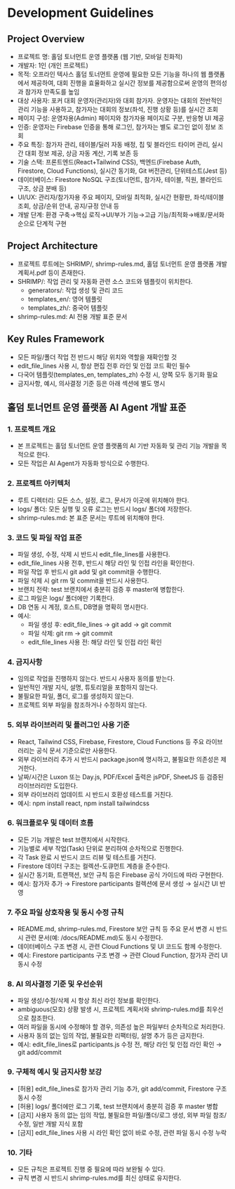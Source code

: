 # Development Guidelines

## Project Overview

- 프로젝트 명: 홀덤 토너먼트 운영 플랫폼 (웹 기반, 모바일 친화적)
- 개발자: 1인 (개인 프로젝트)
- 목적: 오프라인 텍사스 홀덤 토너먼트 운영에 필요한 모든 기능을 하나의 웹 플랫폼에서 제공하여, 대회 진행을 효율화하고 실시간 정보를 제공함으로써 운영의 편의성과 참가자 만족도를 높임
- 대상 사용자: 포커 대회 운영자(관리자)와 대회 참가자. 운영자는 대회의 전반적인 관리 기능을 사용하고, 참가자는 대회의 정보(좌석, 진행 상황 등)를 실시간 조회
- 페이지 구성: 운영자용(Admin) 페이지와 참가자용 페이지로 구분, 반응형 UI 제공
- 인증: 운영자는 Firebase 인증을 통해 로그인, 참가자는 별도 로그인 없이 정보 조회
- 주요 특징: 참가자 관리, 테이블/딜러 자동 배정, 칩 및 블라인드 타이머 관리, 실시간 대회 정보 제공, 상금 자동 계산, 기록 보존 등
- 기술 스택: 프론트엔드(React+Tailwind CSS), 백엔드(Firebase Auth, Firestore, Cloud Functions), 실시간 동기화, Git 버전관리, 단위테스트(Jest 등)
- 데이터베이스: Firestore NoSQL 구조(토너먼트, 참가자, 테이블, 직원, 블라인드 구조, 상금 분배 등)
- UI/UX: 관리자/참가자용 주요 페이지, 모바일 최적화, 실시간 현황판, 좌석/테이블 조회, 상금/순위 안내, 공지/규정 안내 등
- 개발 단계: 환경 구축→핵심 로직→UI/부가 기능→고급 기능/최적화→배포/문서화 순으로 단계적 구현

## Project Architecture

- 프로젝트 루트에는 SHRIMP/, shrimp-rules.md, 홀덤 토너먼트 운영 플랫폼 개발 계획서.pdf 등이 존재한다.
- SHRIMP/: 작업 관리 및 자동화 관련 소스 코드와 템플릿이 위치한다.
  - generators/: 작업 생성 및 관리 코드
  - templates_en/: 영어 템플릿
  - templates_zh/: 중국어 템플릿
- shrimp-rules.md: AI 전용 개발 표준 문서

## Key Rules Framework

- 모든 파일/폴더 작업 전 반드시 해당 위치와 역할을 재확인할 것
- edit_file_lines 사용 시, 항상 편집 전후 라인 및 인접 코드 확인 필수
- 다국어 템플릿(templates_en, templates_zh) 수정 시, 양쪽 모두 동기화 필요
- 금지사항, 예시, 의사결정 기준 등은 아래 섹션에 별도 명시

## 홀덤 토너먼트 운영 플랫폼 AI Agent 개발 표준

### 1. 프로젝트 개요
- 본 프로젝트는 홀덤 토너먼트 운영 플랫폼의 AI 기반 자동화 및 관리 기능 개발을 목적으로 한다.
- 모든 작업은 AI Agent가 자동화 방식으로 수행한다.

### 2. 프로젝트 아키텍처
- 루트 디렉터리: 모든 소스, 설정, 로그, 문서가 이곳에 위치해야 한다.
- logs/ 폴더: 모든 실행 및 오류 로그는 반드시 logs/ 폴더에 저장한다.
- shrimp-rules.md: 본 표준 문서는 루트에 위치해야 한다.

### 3. 코드 및 파일 작업 표준
- 파일 생성, 수정, 삭제 시 반드시 edit_file_lines를 사용한다.
- edit_file_lines 사용 전후, 반드시 해당 라인 및 인접 라인을 확인한다.
- 파일 작업 후 반드시 git add 및 git commit을 수행한다.
- 파일 삭제 시 git rm 및 commit을 반드시 사용한다.
- 브랜치 전략: test 브랜치에서 충분히 검증 후 master에 병합한다.
- 로그 파일은 logs/ 폴더에만 기록한다.
- DB 연동 시 계정, 호스트, DB명을 명확히 명시한다.
- 예시: 
  - 파일 생성 후: edit_file_lines → git add → git commit
  - 파일 삭제: git rm → git commit
  - edit_file_lines 사용 전: 해당 라인 및 인접 라인 확인

### 4. 금지사항
- 임의로 작업을 진행하지 않는다. 반드시 사용자 동의를 받는다.
- 일반적인 개발 지식, 설명, 튜토리얼을 포함하지 않는다.
- 불필요한 파일, 폴더, 로그를 생성하지 않는다.
- 프로젝트 외부 파일을 참조하거나 수정하지 않는다. 

### 5. 외부 라이브러리 및 플러그인 사용 기준
- React, Tailwind CSS, Firebase, Firestore, Cloud Functions 등 주요 라이브러리는 공식 문서 기준으로만 사용한다.
- 외부 라이브러리 추가 시 반드시 package.json에 명시하고, 불필요한 의존성은 제거한다.
- 날짜/시간은 Luxon 또는 Day.js, PDF/Excel 출력은 jsPDF, SheetJS 등 검증된 라이브러리만 도입한다.
- 외부 라이브러리 업데이트 시 반드시 호환성 테스트를 거친다.
- 예시: npm install react, npm install tailwindcss

### 6. 워크플로우 및 데이터 흐름
- 모든 기능 개발은 test 브랜치에서 시작한다.
- 기능별로 세부 작업(Task) 단위로 분리하여 순차적으로 진행한다.
- 각 Task 완료 시 반드시 코드 리뷰 및 테스트를 거친다.
- Firestore 데이터 구조는 컬렉션-도큐먼트 계층을 준수한다.
- 실시간 동기화, 트랜잭션, 보안 규칙 등은 Firebase 공식 가이드에 따라 구현한다.
- 예시: 참가자 추가 → Firestore participants 컬렉션에 문서 생성 → 실시간 UI 반영

### 7. 주요 파일 상호작용 및 동시 수정 규칙
- README.md, shrimp-rules.md, Firestore 보안 규칙 등 주요 문서 변경 시 반드시 관련 문서(예: /docs/README.md)도 동시 수정한다.
- 데이터베이스 구조 변경 시, 관련 Cloud Functions 및 UI 코드도 함께 수정한다.
- 예시: Firestore participants 구조 변경 → 관련 Cloud Function, 참가자 관리 UI 동시 수정

### 8. AI 의사결정 기준 및 우선순위
- 파일 생성/수정/삭제 시 항상 최신 라인 정보를 확인한다.
- ambiguous(모호) 상황 발생 시, 프로젝트 계획서와 shrimp-rules.md를 최우선으로 참조한다.
- 여러 파일을 동시에 수정해야 할 경우, 의존성 높은 파일부터 순차적으로 처리한다.
- 사용자 동의 없는 임의 작업, 불필요한 리팩터링, 설명 추가 등은 금지한다.
- 예시: edit_file_lines로 participants.js 수정 전, 해당 라인 및 인접 라인 확인 → git add/commit

### 9. 구체적 예시 및 금지사항 보강
- [허용] edit_file_lines로 참가자 관리 기능 추가, git add/commit, Firestore 구조 동시 수정
- [허용] logs/ 폴더에만 로그 기록, test 브랜치에서 충분히 검증 후 master 병합
- [금지] 사용자 동의 없는 임의 작업, 불필요한 파일/폴더/로그 생성, 외부 파일 참조/수정, 일반 개발 지식 포함
- [금지] edit_file_lines 사용 시 라인 확인 없이 바로 수정, 관련 파일 동시 수정 누락

### 10. 기타
- 모든 규칙은 프로젝트 진행 중 필요에 따라 보완될 수 있다.
- 규칙 변경 시 반드시 shrimp-rules.md를 최신 상태로 유지한다. 